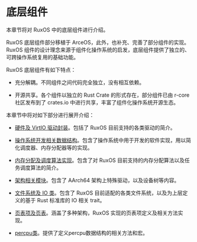 
# 底层组件

本章节将对 RuxOS 中的底层组件进行介绍。

RuxOS 底层组件部分移植于 ArceOS，此外，也补充、完善了部分组件的实现。RuxOS 组件的设计理念来源于组件化操作系统的启发，底层组件提供了独立的、可跨操作系统复用的基础功能。

RuxOS 底层组件有如下特点：

- 充分解耦。不同组件之间代码完全独立，没有相互依赖。

- 开源共享。各个组件以独立的 Rust Crate 的形式存在，部分组件已由 r-core 社区发布到了 crates.io 中进行共享，丰富了组件化操作系统开源生态。

本章节中将对如下部分进行展开介绍：

- [硬件及 VirtIO 驱动封装](./drivers.md)。包括了 RuxOS 目前支持的各类驱动的简介。

- [操作系统开发相关数据结构](./kernel-tools.md)。包含了操作系统中用于开发的软件实现，用以简化调度器、内存分配器等的实现。

- [内存分配及调度算法实现](./algorithms.md)。包含了对 RuxOS 目前支持的内存分配算法以及任务调度算法的简介。

- [架构相关模块](./arch-related.md)。包含了 AArch64 架构上特殊驱动，以及设备树等内容。

- [文件系统及 IO 类](./fs-IO.md)。包含了 RuxOS 目前适配的各类文件系统，以及为上层定义的基于 Rust 标准库的 IO 相关 trait。

- [页表项及页表](./pte-pt.md)。涵盖了多种架构，RuxOS 实现的页表项定义及相关方法实现。

- [percpu类](./percpu.md)。提供了定义percpu数据结构的相关方法和宏。


